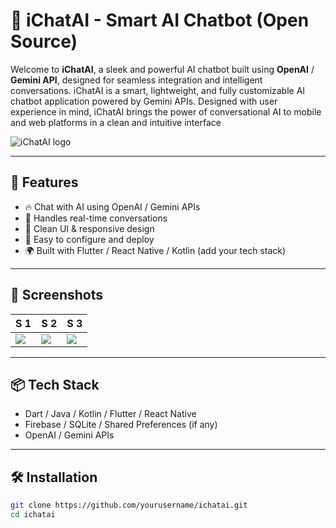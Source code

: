 # 🤖 **iChatAI - Smart AI Chatbot (Open Source)**

Welcome to **iChatAI**, a sleek and powerful AI chatbot built using **OpenAI** / **Gemini API**, designed for seamless integration and intelligent conversations.
iChatAI is a smart, lightweight, and fully customizable AI chatbot application powered by Gemini APIs. Designed with user experience in mind, iChatAI brings the power of conversational AI to mobile and web platforms in a clean and intuitive interface

![iChatAI logo](https://drive.google.com/file/d/1lKwVzsD3Xvm5m8X3Cam4WqLaKS7dUv2x/view?usp=drive_link)

---

## 🚀 Features
- 🔥 Chat with AI using OpenAI / Gemini APIs
- 🧠 Handles real-time conversations
- 💬 Clean UI & responsive design
- 🔧 Easy to configure and deploy
- 🌍 Built with Flutter / React Native / Kotlin (add your tech stack)

---

## 📸 Screenshots
| S 1 | S 2 | S 3 |
|--------|----------------|-------------------|
| ![](https://drive.google.com/file/d/1hUfaYUjE14PsQJLBBDsJoMzchrUMlEWX/view?usp=drive_link) | ![](https://drive.google.com/file/d/1c4DqDffNrncIWUwZ-SmuzgT5GNAKL4_k/view?usp=drive_link) | ![](https://drive.google.com/file/d/1yY0JHsp7V-IO_15kjv8-7QgVCnVT84RR/view?usp=drive_link) |

---

## 📦 Tech Stack
- Dart / Java / Kotlin / Flutter / React Native
- Firebase / SQLite / Shared Preferences (if any)
- OpenAI / Gemini APIs

---

## 🛠️ Installation
```bash
git clone https://github.com/yourusername/ichatai.git
cd ichatai
